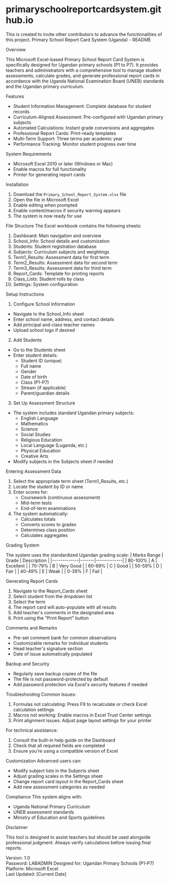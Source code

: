 # primaryschoolreportcardsystem.github.io
This is created to invite other contributors to advance the functionalities of this project.
﻿Primary School Report Card System (Uganda) - README

Overview

This Microsoft Excel-based Primary School Report Card System is specifically designed for Ugandan primary schools (P1 to P7). It provides teachers and administrators with a comprehensive tool to manage student assessments, calculate grades, and generate professional report cards in accordance with the Uganda National Examination Board (UNEB) standards and the Ugandan primary curriculum.

Features

- Student Information Management: Complete database for student records
- Curriculum-Aligned Assessment: Pre-configured with Ugandan primary subjects
- Automated Calculations: Instant grade conversions and aggregates
- Professional Report Cards: Print-ready templates
- Multi-Term Support: Three terms per academic year
- Performance Tracking: Monitor student progress over time

System Requirements
- Microsoft Excel 2010 or later (Windows or Mac)
- Enable macros for full functionality
- Printer for generating report cards

Installation
1. Download the `Primary_School_Report_System.xlsx` file
2. Open the file in Microsoft Excel
3. Enable editing when prompted
4. Enable content/macros if security warning appears
5. The system is now ready for use

File Structure
The Excel workbook contains the following sheets:
1. Dashboard: Main navigation and overview
2. School_Info: School details and customization
3. Students: Student registration database
4. Subjects: Curriculum subjects and weightings
5. Term1_Results: Assessment data for first term
6. Term2_Results: Assessment data for second term
7. Term3_Results: Assessment data for third term
8. Report_Cards: Template for printing reports
9. Class_Lists: Student rolls by class
10. Settings: System configuration

Setup Instructions
1. Configure School Information
- Navigate to the School_Info sheet
- Enter school name, address, and contact details
- Add principal and class teacher names
- Upload school logo if desired

2. Add Students
- Go to the Students sheet
- Enter student details:
  - Student ID (unique)
  - Full name
  - Gender
  - Date of birth
  - Class (P1-P7)
  - Stream (if applicable)
  - Parent/guardian details

3. Set Up Assessment Structure
- The system includes standard Ugandan primary subjects:
  - English Language
  - Mathematics
  - Science
  - Social Studies
  - Religious Education
  - Local Language (Luganda, etc.)
  - Physical Education
  - Creative Arts
- Modify subjects in the Subjects sheet if needed

Entering Assessment Data

1. Select the appropriate term sheet (Term1_Results, etc.)
2. Locate the student by ID or name
3. Enter scores for:
   - Coursework (continuous assessment)
   - Mid-term tests
   - End-of-term examinations
4. The system automatically:
   - Calculates totals
   - Converts scores to grades
   - Determines class position
   - Calculates aggregates

Grading System

The system uses the standardized Ugandan grading scale:
| Marks Range | Grade | Description |
|-------------|-------|-------------|
| 80-100%     | A     | Excellent   |
| 70-79%      | B     | Very Good  |
| 60-69%      | C     | Good       |
| 50-59%      | D     | Fair       |
| 40-49%      | E     | Weak       |
| 0-39%       | F     | Fail       |

Generating Report Cards
1. Navigate to the Report_Cards sheet
2. Select student from the dropdown list
3. Select the term
4. The report card will auto-populate with all results
5. Add teacher's comments in the designated area
6. Print using the "Print Report" button

Comments and Remarks
- Pre-set comment bank for common observations
- Customizable remarks for individual students
- Head teacher's signature section
- Date of issue automatically populated

Backup and Security
- Regularly save backup copies of the file
- The file is not password-protected by default
- Add password protection via Excel's security features if needed

Troubleshooting
Common Issues:
1. Formulas not calculating: Press F9 to recalculate or check Excel calculation settings
2. Macros not working: Enable macros in Excel Trust Center settings
3. Print alignment issues: Adjust page layout settings for your printer

For technical assistance:
1. Consult the built-in help guide on the Dashboard
2. Check that all required fields are completed
3. Ensure you're using a compatible version of Excel

Customization
Advanced users can:
- Modify subject lists in the Subjects sheet
- Adjust grading scales in the Settings sheet
- Change report card layout in the Report_Cards sheet
- Add new assessment categories as needed

Compliance
This system aligns with:
- Uganda National Primary Curriculum
- UNEB assessment standards
- Ministry of Education and Sports guidelines

Disclaimer

This tool is designed to assist teachers but should be used alongside professional judgment. Always verify calculations before issuing final reports.

Version: 1.0  
Password: LABADMIN
Designed for: Ugandan Primary Schools (P1-P7)  
Platform: Microsoft Excel  
Last Updated: [Current Date]
